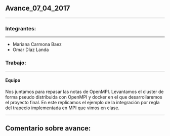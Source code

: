 ## Avance_07_04_2017

---

### Integrantes:

---

- Mariana Carmona Baez
- Omar Díaz Landa

### Trabajo:

---


#### Equipo
Nos juntamos para repasar las notas de OpenMPI.
Levantamos el cluster de forma pseudo distribuida con OpenMPI y docker en el que
desarrollaremos el proyecto final.
En este replicamos el ejemplo de 
la integración por regla del trapecio implementada en MPI que vimos en clase.


---

## Comentario sobre avance:

